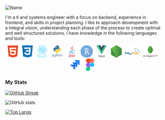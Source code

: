 ![Name](https://github.com/user-attachments/assets/aecaaf11-6363-4f2a-9b24-787446ff603b)
<p>I'm a ti and systems engineer with a focus on backend, experience in frontend, and skills in project planning. I like to approach development with a integral vision, understanding each phase of the process to create optimal and well structured solutions. I have knowledge in the following languages and tools:</p>
<div align="left">
    <div align="center">
        <img 
        src="https://github.com/devicons/devicon/blob/master/icons/html5/html5-plain.svg" 
        tittle="HTML5" 
        alt="HTML"
        width="40"
        height="40"/>&nbsp;
        <img 
        src="https://github.com/devicons/devicon/blob/master/icons/css3/css3-plain.svg" 
        tittle="CSS3" 
        alt="CSS"
        width="40"
        height="40"/>&nbsp;
        <img 
        src="https://github.com/devicons/devicon/blob/master/icons/react/react-original-wordmark.svg" 
        tittle="React" 
        alt="React"
        width="40"
        height="40"/>&nbsp;
        <img 
        src="https://github.com/devicons/devicon/blob/master/icons/python/python-original-wordmark.svg" 
        tittle="Python" 
        alt="Python"
        width="40"
        height="40"/>&nbsp;
        <img 
        src="https://github.com/devicons/devicon/blob/master/icons/java/java-original-wordmark.svg" 
        tittle="Java" 
        alt="Java"
        width="40"
        height="40"/>&nbsp;
        <img 
        src="https://github.com/devicons/devicon/blob/master/icons/rstudio/rstudio-original.svg" 
        tittle="Java" 
        alt="Java"
        width="40"
        height="40"/>&nbsp;
        <img 
        src="https://github.com/devicons/devicon/blob/master/icons/vuejs/vuejs-original-wordmark.svg" 
        tittle="Vue" 
        alt="Vue"
        width="40"
        height="40"/>&nbsp;
        <img 
        src="https://github.com/devicons/devicon/blob/master/icons/nodejs/nodejs-original.svg" 
        tittle="NodeJS" 
        alt="NodeJS"
        width="40"
        height="40"/>&nbsp;
        <img 
        src="https://github.com/devicons/devicon/blob/master/icons/mysql/mysql-original-wordmark.svg" 
        tittle="MySQL" 
        alt="MySQL"
        width="50"
        height="40"/>&nbsp;
        <img 
        src="https://github.com/devicons/devicon/blob/master/icons/mongodb/mongodb-original-wordmark.svg" 
        tittle="MongoDB" 
        alt="MongoDB"
        width="50"
        height="40"/>&nbsp;
        <img 
        src="https://github.com/devicons/devicon/blob/master/icons/jira/jira-original.svg" 
        tittle="Bootstrap" 
        alt="Bootstrap"
        width="40"
        height="40"/>&nbsp;
        <img 
        src="https://github.com/devicons/devicon/blob/master/icons/figma/figma-original.svg" 
        tittle="Figma" 
        alt="Figma"
        width="40"
        height="40"/>&nbsp;
    </div>
</div>

### My Stats

[![GitHub Streak](http://github-readme-streak-stats.herokuapp.com?user=KathyaGonzalez&theme=transparent)](https://git.io/streak-stats)

![GitHub stats](https://github-readme-stats.vercel.app/api?username=KathyaGonzalez&show_icons=true&theme=transparent)

[![Top Langs](https://github-readme-stats.vercel.app/api/top-langs/?username=KathyaGonzalez&layout=compact&theme=transparent)](https://github.com/KathyaGonzalez/github-readme-stats)

<!--
**KathyaGonzalez/KathyaGonzalez** is a ✨ _special_ ✨ repository because its `README.md` (this file) appears on your GitHub profile.

Here are some ideas to get you started:

- 🔭 I’m currently working on ...
- 🌱 I’m currently learning ...
- 👯 I’m looking to collaborate on ...
- 🤔 I’m looking for help with ...
- 💬 Ask me about ...
- 📫 How to reach me: ...
- 😄 Pronouns: ...
- ⚡ Fun fact: ...
-->
